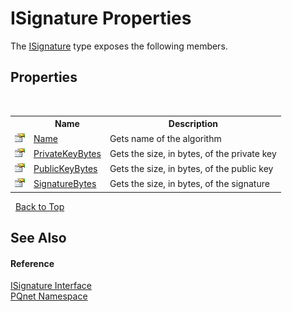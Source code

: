 # ISignature Properties
 

The <a href="4b80cef4-24a0-c733-a838-392068369ad7">ISignature</a> type exposes the following members.


## Properties
&nbsp;<table><tr><th></th><th>Name</th><th>Description</th></tr><tr><td>![Public property](media/pubproperty.gif "Public property")</td><td><a href="71033a06-edb0-1b92-2f68-128f9a5fc006">Name</a></td><td>
Gets name of the algorithm</td></tr><tr><td>![Public property](media/pubproperty.gif "Public property")</td><td><a href="f17116de-2c5a-4453-ff68-90640ae3d713">PrivateKeyBytes</a></td><td>
Gets the size, in bytes, of the private key</td></tr><tr><td>![Public property](media/pubproperty.gif "Public property")</td><td><a href="41da6bac-6275-ff52-30e3-c22e03bfc6a0">PublicKeyBytes</a></td><td>
Gets the size, in bytes, of the public key</td></tr><tr><td>![Public property](media/pubproperty.gif "Public property")</td><td><a href="dbf0b038-6d93-19ee-0682-d2b46cafebd8">SignatureBytes</a></td><td>
Gets the size, in bytes, of the signature</td></tr></table>&nbsp;
<a href="#isignature-properties">Back to Top</a>

## See Also


#### Reference
<a href="4b80cef4-24a0-c733-a838-392068369ad7">ISignature Interface</a><br /><a href="fc4f881f-e121-9cf0-ed49-65bf6b5a005d">PQnet Namespace</a><br />